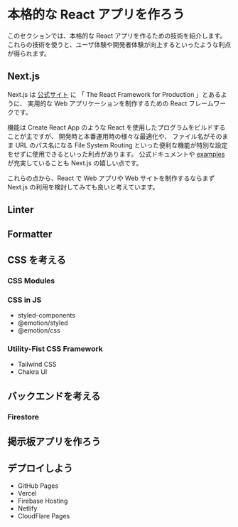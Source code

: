 # 本格的な React アプリを作ろう

このセクションでは、本格的な React アプリを作るための技術を紹介します。
これらの技術を使うと、ユーザ体験や開発者体験が向上するといったような利点が得られます。

## Next.js

Next.js は [公式サイト](https://nextjs.org/) に 「 The React Framework for Production 」とあるように、
実用的な Web アプリケーションを制作するための React フレームワークです。

機能は Create React App のような React を使用したプログラムをビルドすることが主ですが、
開発時と本番運用時の様々な最適化や、
ファイル名がそのまま URL のパス名になる File System Routing といった便利な機能が特別な設定をせずに使用できるといった利点があります。
公式ドキュメントや [examples](https://github.com/vercel/next.js/tree/canary/examples) が充実していることも Next.js の嬉しい点です。

これらの点から、React で Web アプリや Web サイトを制作するならまず Next.js の利用を検討してみても良いと考えています。

## Linter

## Formatter

## CSS を考える

### CSS Modules

### CSS in JS

- styled-components
- @emotion/styled
- @emotion/css

### Utility-Fist CSS Framework

- Tailwind CSS
- Chakra UI

## バックエンドを考える

### Firestore

## 掲示板アプリを作ろう

## デプロイしよう

- GitHub Pages
- Vercel
- Firebase Hosting
- Netlify
- CloudFlare Pages

